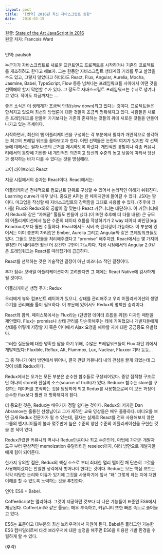 ```yaml
---
layout: post
title:  "[번역] 2016년 최신 자바스크립트 동향"
date:   2016-03-15
---
```


<p class="intro">
원글: <a href="https://medium.com/javascript-and-opinions/state-of-the-art-javascript-in-2016-ab67fc68eb0b#.du4gxr9p9"> State of the Art JavaScript in 2016 </a><br />
원글 저자: Francois Ward
<br />
<br />

번역: paulsoh
</p>

누군가가 자바스크립트로 새로운 프런트엔드 프로젝트를 시작하거나 기존의 프로젝트를 개조하려고 한다고 해보자. 그는 한동안 자바스크립트 생태계와 거리를 두고 살았을 수도 있고, 그렇지 않았다고 하더라도 React, Flux, Angular, Aurelia, Mocha, Jasmine, Babel, TypeScript, Flow 등등 넘쳐나는 프레임워크들 사이에서 어떤 것을 선택해야 할지 막연할 수가 있다. 그 정도로 자바스크립트 프레임워크는 수시로 생겨나고 있다. 적어도 지금까지는 …

좋은 소식은 이 생태계가 조금씩 안정(slow down)되고 있다는 것이다. 프로젝트들은 합쳐지고 있으며 최선의 방법론에 대한 것들이 조금씩 명확해지고 있다. 사람들은 새로운 프레임워크를 만들어 가기보다는 기존의 존재하는 것들의 위에 새로운 것들을 만들어 나가고 있는 추세이다.

시작하면서, 최신의 웹 어플리케이션을 구성하는 각 부분에서 필자가 개인적으로 생각하는 최고의 프레임 워크를 꼽아보고자 한다. 어떤 선택들은 논란의 여지가 있지만 각 선택들에 대해서는 필자 나름의 근거를 제시하도록 하겠다. 개인적인 경험이나 각종 커뮤니티에서의 동향에 기반한 내 개인적인 의견이고 당신의 수준의 높고 낮음에 따라서 당신과 생각하는 바가 다를 수 있다는 것을 명심해라.

코어 라이브러리: React



지금 시점에서의 승자는 React이다. React에서는:

어플리케이션 전체적으로 컴포넌트 단위로 구성할 수 있어서 논리적인 이해가 쉬워진다.
Learning curve가 매우 낮다. 중요한 API는 한 페이지안에 들어갈 수 있다.
JSX는 짱이다. 마크업을 작성할 때 자바스크립트의 강력함을 그대로 사용할 수 있다.
(추후에 더 다룰) Flux와 Redux와의 궁합이 잘 맞는다
React 커뮤니티는 대단하다. 이 커뮤니티에서 Redux와 같은 “자매품” 툴들도 만들어 냈다.(이 또한 추후에 더 다룰 내용)
큰 규모의 어플리케이션에서 높은 수준의 데이터 흐름을 작성하기가 2 way 데이터 바인딩(eg: Knockout)보다 훨씬 수월하다.
React에서도 서버 측 렌더링이 가능하다.
이 부분에 있어서는 이미 충분히 자리잡은 Ember, Aurelia 그리고 Angular와 같은 프레임워크들도 있다. 그들도 모든것들을 처리해주겠다고 “promise” 해주지만, React에서는 몇 가지의 결정만 더 내려주면 훨씬 더 강건한 구현이 가능하다. 지금 시점에서의 Angular 2.0같은 프레임워크는 React를 따라잡기에 급급하다.

React를 선택하는 것은 기술적인 결정이 아닌 비즈니스 적인 결정이다.

추가 점수: 모바일 어플리케이션까지 고려한다면 그 때에는 React Native에 감사하게 될 것이다.

어플리캐이션 생명 주기: Redux



우리에게 뷰와 컴포넌트 레이어가 있으니, 상태를 관리해주고 우리 어플리케이션의 생명주기를 관리해줄 툴이 필요하다. 이 부문에 있어서도 Redux의 명백한 승리이다.

React와 함께, 페이스북에서는 Flux라는 (단방향 데이터 흐름을 위한) 디자인 패턴을 제안했다. Flux는 promise나 상태 관리를 단순화해주는 데에 기여했으나 개발자들에게 상태를 어떻게 저장할 지 혹은 어디에서 Ajax 요청을 해야할 지에 대한 궁금증도 유발했다.

그러한 질문들에 대한 명확한 답을 하기 위해, 수많은 프레임워크들이 Flux 패턴 위에서 개발되었다: Fluxible, Reflux, Alt, Flummox, Lux, Nuclear, Fluxxor 기타 등등…

그 중 하나가 여러 방면에서 뛰어나, 결국 관련 커뮤니티 내의 관심을 끌게 되었는데 그것이 바로 Redux이다.

Redux에서는 오가는 모든 부분은 순수한 함수들로 구성되어있다. 중앙 집적형 구조로 단 하나의 store와 진실의 소스(source of truth)가 있다. Reducer 함수는 store를 구성하는 데이터를 조작하는 것을 담당하게 되고 Redux를 사용함으로써 이 모든 과정이 순수한 flux보다 훨씬 더 명확해지게 된다.

더 중요한 것은, Redux는 배우기가 정말 쉽다는 것이다. Redux의 저자인 Dan Abramov는 훌륭한 선생님이고 그가 제작한 교육 영상들은 매우 훌륭하다. 비디오를 보면 금새 Redux 전문가가 될 수 있는데, 필자는 실제로 React를 전혀 사용해보지 않은 그룹의 엔지니어들이 불과 몇주만에 높은 수준의 양산 수준의 어플리케이션을 구현한 것을 본 적이 있다.

Redux관련한 커뮤니티 역시나 Redux만큼이나 최고 수준인데, 마법에 가까운 개발자 도구 부터 환상적인 memoization 유틸리티인 reselect까지, 여러 방면으로 개발자들에게 힘이 되어준다.

한가지 유의할 점은, Redux의 핵심 소스로 부터 최대한 멀리 떨어진 채 단순히 그것을 사용해야겠다는 안일한 생각에서 벗어나야 한다는 것이다. Redux는 모든 핵심 코드는 각각 타당한 논리와 이유가 있기에 그것을 사용하기에 앞서 “왜” 그렇게 되는 지에 대한 이해를 할 수 있도록 노력하는 것을 추천한다.

언어: ES6 + Babel.



CoffeeScript는 멀리하라. 그것이 제공하던 것보다 더 나은 기능들이 표준인 ES6에서 제공된다. CoffeeLint와 같은 툴들도 매우 부족하고, 커뮤니티 또한 빠른 속도로 줄어들고 있다.

ES6는 표준이고 대부분의 최신 브라우저에서 지원이 된다. Babel은 플러그인 가능한 ES6 컴파일러로써 타겟 브라우저에 대한 설정을 해주면 ES6을 이용한 개발 환경을 수월하게 할 수 있다.

(후략)
